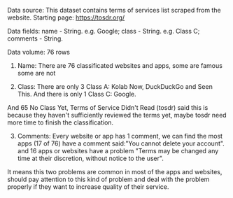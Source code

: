 
Data source: 
This dataset contains terms of services list scraped from the website. Starting page: https://tosdr.org/

Data fields: 
name - String. e.g. Google; 
class - String. e.g. Class C; 
comments - String.

Data volume: 
76 rows

1. Name:
There are 76 classificated websites and apps, some are famous some are not


2. Class:
There are only 3 Class A: Kolab Now, DuckDuckGo and Seen This. And there is only 1 Class C: Google.

And 65 No Class Yet, Terms of Service Didn't Read (tosdr) said this is because they haven't sufficiently reviewed the terms yet, maybe tosdr need more time to finish the classification.

3. Comments:
Every website or app has 1 comment, we can find the most apps (17 of 76) have a comment said:"You cannot delete your account". and 16 apps or websites have a problem "Terms may be changed any time at their discretion, without notice to the user".

It means this two problems are common in most of the apps and websites, should pay attention to this kind of problem and deal with the problem properly if they want to increase quality of their service.

